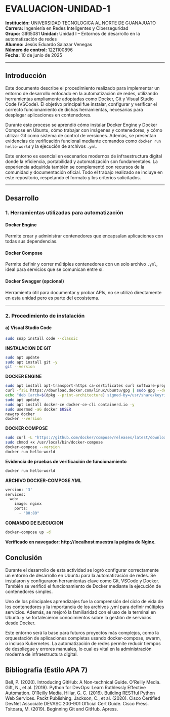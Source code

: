 # EVALUACION-UNIDAD-1

**Institución:** UNIVERSIDAD TECNOLOGICA AL NORTE DE GUANAJUATO  
**Carrera:** Ingeniería en Redes Inteligentes y Ciberseguridad  
**Grupo:** GIRI5081
**Unidad:** Unidad I – Entornos de desarrollo en la automatización de redes  
**Alumno:** Jesús Eduardo Salazar Venegas  
**Número de control:** 1221100896  
**Fecha:** 10 de junio de 2025  

---

##  Introducción

Este documento describe el procedimiento realizado para implementar un entorno de desarrollo enfocado en la automatización de redes, utilizando herramientas ampliamente adoptadas como Docker, Git y Visual Studio Code (VSCode). El objetivo principal fue instalar, configurar y verificar el correcto funcionamiento de dichas herramientas, necesarias para desplegar aplicaciones en contenedores.

Durante este proceso se aprendió cómo instalar Docker Engine y Docker Compose en Ubuntu, cómo trabajar con imágenes y contenedores, y cómo utilizar Git como sistema de control de versiones. Además, se presentan evidencias de verificación funcional mediante comandos como `docker run hello-world` y la ejecución de archivos `.yml`.

Este entorno es esencial en escenarios modernos de infraestructura digital donde la eficiencia, portabilidad y automatización son fundamentales. La experiencia adquirida también se complementó con recursos de la comunidad y documentación oficial. Todo el trabajo realizado se incluye en este repositorio, respetando el formato y los criterios solicitados.

---

##  Desarrollo

### 1. Herramientas utilizadas para automatización

####  Docker Engine
Permite crear y administrar contenedores que encapsulan aplicaciones con todas sus dependencias.

####  Docker Compose
Permite definir y correr múltiples contenedores con un solo archivo `.yml`, ideal para servicios que se comunican entre sí.

####  Docker Swagger (opcional)
Herramienta útil para documentar y probar APIs, no se utilizó directamente en esta unidad pero es parte del ecosistema.

---

### 2. Procedimiento de instalación

#### a) Visual Studio Code
```bash
sudo snap install code --classic
```

**INSTALACION DE GIT**
```bash
sudo apt update
sudo apt install git -y
git --version
```

**DOCKER ENGINE**
```bash
sudo apt install apt-transport-https ca-certificates curl software-properties-common -y
curl -fsSL https://download.docker.com/linux/ubuntu/gpg | sudo gpg --dearmor -o /usr/share/keyrings/docker-archive-keyring.gpg
echo "deb [arch=$(dpkg --print-architecture) signed-by=/usr/share/keyrings/docker-archive-keyring.gpg] https://download.docker.com/linux/ubuntu $(lsb_release -cs) stable" | sudo tee /etc/apt/sources.list.d/docker.list > /dev/null
sudo apt update
sudo apt install docker-ce docker-ce-cli containerd.io -y
sudo usermod -aG docker $USER
newgrp docker
docker --version
```

**DOCKER COMPOSE**
```bash
sudo curl -L "https://github.com/docker/compose/releases/latest/download/docker-compose-$(uname -s)-$(uname -m)" -o /usr/local/bin/docker-compose
sudo chmod +x /usr/local/bin/docker-compose
docker-compose --version
docker run hello-world
```

**Evidencia de pruebas de verificación de funcionamiento**
```bash
docker run hello-world
```
**ARCHIVO DOCKER-COMPOSE.YML**
```bash
version: '3'
services:
  web:
    image: nginx
    ports:
      - "80:80"
```

**COMANDO DE EJECUCION**
```bash
docker-compose up -d
```

**Verificado en navegador: http://localhost muestra la página de Nginx.**

## Conclusión

Durante el desarrollo de esta actividad se logró configurar correctamente un entorno de desarrollo en Ubuntu para la automatización de redes. Se instalaron y configuraron herramientas clave como Git, VSCode y Docker. También se verificó el funcionamiento de Docker mediante la ejecución de contenedores simples.

Uno de los principales aprendizajes fue la comprensión del ciclo de vida de los contenedores y la importancia de los archivos .yml para definir múltiples servicios. Además, se mejoró la familiaridad con el uso de la terminal en Ubuntu y se fortalecieron conocimientos sobre la gestión de servicios desde Docker.

Este entorno será la base para futuros proyectos más complejos, como la orquestación de aplicaciones completas usando docker-compose, swarm, o incluso Kubernetes. La automatización de redes permite reducir tiempos de despliegue y errores manuales, lo cual es vital en la administración moderna de infraestructura digital.

## Bibliografía (Estilo APA 7)

Bell, P. (2020). Introducing GitHub: A Non-technical Guide. O'Reilly Media.
Gift, N., et al. (2019). Python for DevOps: Learn Ruthlessly Effective Automation. O'Reilly Media.
Hillar, G. C. (2016). Building RESTful Python Web Services. Packt Publishing.
Jackson, C., et al. (2020). Cisco Certified DevNet Associate DEVASC 200-901 Official Cert Guide. Cisco Press.
Tsitoara, M. (2019). Beginning Git and GitHub. Apress.
